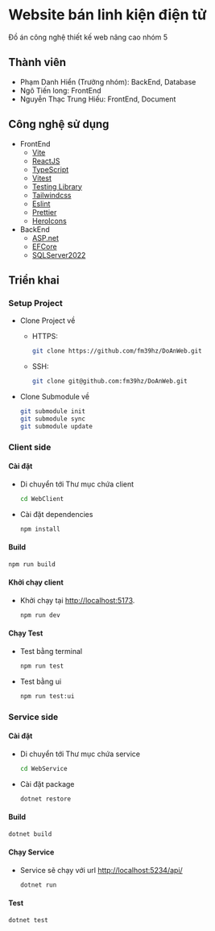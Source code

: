 # Website bán linh kiện điện tử

Đồ án công nghệ thiết kế web nâng cao nhóm 5

## Thành viên

- Phạm Danh Hiển (Trưởng nhóm): BackEnd, Database
- Ngô Tiến long: FrontEnd
- Nguyễn Thạc Trung Hiếu: FrontEnd, Document

## Công nghệ sử dụng

- FrontEnd
  - [Vite](https://vitejs.dev)
  - [ReactJS](https://reactjs.org)
  - [TypeScript](https://www.typescriptlang.org)
  - [Vitest](https://vitest.dev)
  - [Testing Library](https://testing-library.com)
  - [Tailwindcss](https://tailwindcss.com)
  - [Eslint](https://eslint.org)
  - [Prettier](https://prettier.io)
  - [HeroIcons](https://heroicons.com/)
- BackEnd
  - [ASP.net](https://asp.net)
  - [EFCore](https://github.com/dotnet/efcore)
  - [SQLServer2022](https://www.microsoft.com/en-us/sql-server/)

## Triển khai

### Setup Project

- Clone Project về

  - HTTPS:

    ```bash
    git clone https://github.com/fm39hz/DoAnWeb.git
    ```

  - SSH:

    ```bash
    git clone git@github.com:fm39hz/DoAnWeb.git
    ```

- Clone Submodule về

  ```bash
  git submodule init
  git submodule sync
  git submodule update
  ```

### Client side

#### Cài đặt

- Di chuyển tới Thư mục chứa client

  ```bash
  cd WebClient
  ```

- Cài đặt dependencies

  ```bash
  npm install
  ```

#### Build

```bash
npm run build
```

#### Khởi chạy client

- Khởi chạy tại <http://localhost:5173>.

  ```bash
  npm run dev
  ```

#### Chạy Test

- Test bằng terminal

  ```bash
  npm run test
  ```

- Test bằng ui

  ```bash
  npm run test:ui
  ```

### Service side

#### Cài đặt

- Di chuyển tới Thư mục chứa service

  ```bash
  cd WebService
  ```

- Cài đặt package

  ```bash
  dotnet restore
  ```

#### Build

```bash
dotnet build
```

#### Chạy Service

- Service sẽ chạy với url <http://localhost:5234/api/>

  ```bash
  dotnet run
  ```

#### Test

```bash
dotnet test
```
